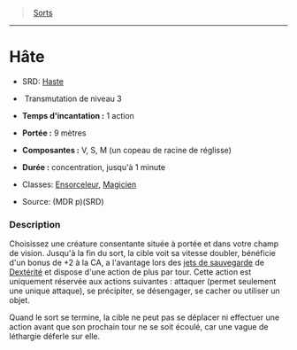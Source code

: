 ﻿---
!SpellItem
Family: SpellHD
Level: 3
Type: Transmutation
CastingTime: 1 action
Range: 9 mètres
Components: V, S, M (un copeau de racine de réglisse)
Duration: concentration, jusqu'à 1 minute
Classes: '[Ensorceleur](hd_sorcerer.md), [Magicien](hd_wizard.md)'
Id: spells_hd.md#hâte
ParentLink: spells_hd.md#sorts
Name: Hâte
ParentName: Sorts
NameLevel: 1
AltName: '[Haste](srd_spells_haste.md)'
Source: (MDR p)(SRD)
Attributes: {}
AttributesDictionary: >+
  {}

---
> [Sorts](hd_spells.md)

---

# Hâte

- SRD: [Haste](srd_spells_haste.md)

-  Transmutation de niveau 3

- **Temps d'incantation :** 1 action

- **Portée :** 9 mètres

- **Composantes :** V, S, M (un copeau de racine de réglisse)

- **Durée :** concentration, jusqu'à 1 minute

- Classes: [Ensorceleur](hd_sorcerer.md), [Magicien](hd_wizard.md)

- Source: (MDR p)(SRD)

### Description

Choisissez une créature consentante située à portée et dans votre champ de vision. Jusqu'à la fin du sort, la cible voit sa vitesse doubler, bénéficie d'un bonus de +2 à la CA, a l'avantage lors des [jets de sauvegarde](hd_abilities_jets_de_sauvegarde.md) de [Dextérité](hd_abilities_dexterity.md) et dispose d'une action de plus par tour. Cette action est uniquement réservée aux actions suivantes : attaquer (permet seulement une unique attaque), se précipiter, se désengager, se cacher ou utiliser un objet.

Quand le sort se termine, la cible ne peut pas se déplacer ni effectuer une action avant que son prochain tour ne se soit écoulé, car une vague de léthargie déferle sur elle.

